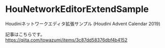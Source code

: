# HouNetworkEditorExtendSample
Houdiniネットワークエディタ拡張サンプル (Houdini  Advent Calendar 2019)

記事はこちらです。
https://qiita.com/towazumi/items/3c87dd58376dbf4b4152
